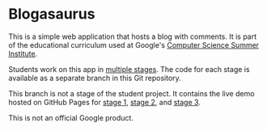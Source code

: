 # Blogasaurus

This is a simple web application that hosts a blog with comments. It is part of
the educational curriculum used at Google's [Computer Science Summer
Institute](https://edu.google.com/resources/programs/computer-science-summer-institute/).

Students work on this app in [multiple stages](INSTRUCTIONS.md). The code for
each stage is available as a separate branch in this Git repository.

This branch is not a stage of the student project. It contains the live demo
hosted on GitHub Pages for [stage
1](https://google.github.io/cssi-blogasaurus/stage-1/index.html), [stage
2](https://google.github.io/cssi-blogasaurus/stage-2/index.html), and [stage
3](https://google.github.io/cssi-blogasaurus/stage-3/index.html).

This is not an official Google product.
